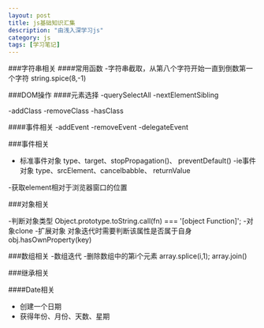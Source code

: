 ```yaml
---
layout: post
title: js基础知识汇集
description: "由浅入深学习js"
category: js
tags: [学习笔记]
---
```


###字符串相关
####常用函数
-字符串截取，从第八个字符开始一直到倒数第一个字符
	string.spice(8,-1)

###DOM操作
####元素选择
-querySelectAll
-nextElementSibling

-addClass
-removeClass
-hasClass

####事件相关
-addEvent
-removeEvent
-delegateEvent

###事件相关
- 标准事件对象
	type、target、stopPropagation()、 preventDefault()
-ie事件对象
	type、srcElement、cancelbabble、 returnValue


-获取element相对于浏览器窗口的位置

###对象相关

-判断对象类型
Object.prototype.toString.call(fn) === '[object Function]';
-对象clone
-扩展对象
对象迭代时需要判断该属性是否属于自身 obj.hasOwnProperty(key)

    
###数组相关
-数组迭代
-删除数组中的第i个元素
array.splice(i,1);
array.join()

###继承相关

####Date相关
- 创建一个日期
- 获得年份、月份、天数、星期



